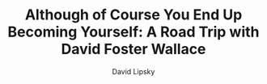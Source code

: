 ---
title: "Although of Course You End Up Becoming Yourself: A Road Trip with David Foster Wallace"
subtitle: ""
description: ""
layout: book
author: David Lipsky
started: 2015-11-09
read: 2017-01-01
status: read
rating: 4
color: 
cover: 
pages: 320
progress: 0
link: 
---